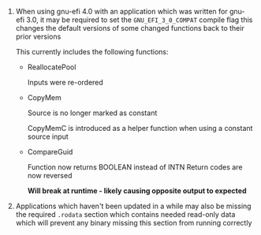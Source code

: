 1) When using gnu-efi 4.0 with an application which was written
for gnu-efi 3.0, it may be required to set the `GNU_EFI_3_0_COMPAT` compile flag
this changes the default versions of some changed functions back to their prior
versions

   This currently includes the following functions:
   - ReallocatePool
     
     Inputs were re-ordered

   - CopyMem

     Source is no longer marked as constant
     
     CopyMemC is introduced as a helper function when using a constant source input

   - CompareGuid
    
      Function now returns BOOLEAN instead of INTN
      Return codes are now reversed

     **Will break at runtime - likely causing opposite output to expected**

2) Applications which haven't been updated in a while may also be missing the
required `.rodata` section which contains needed read-only data which will prevent
any binary missing this section from running correctly
